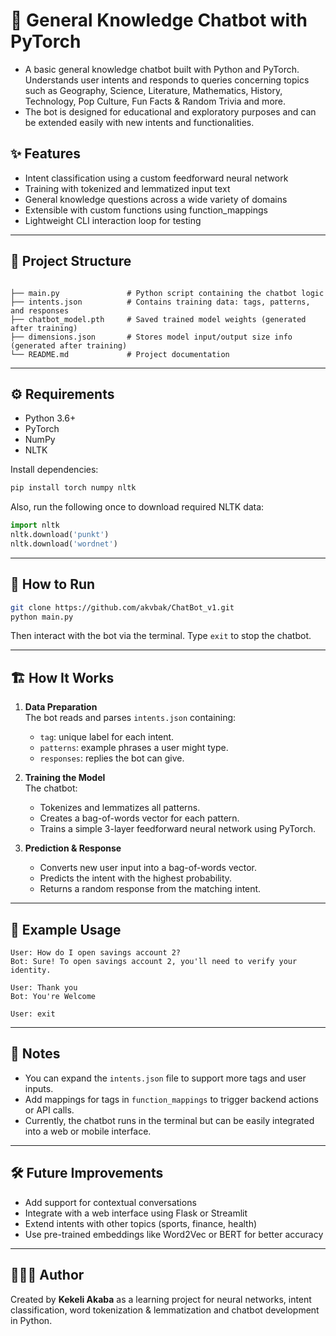 # 🧠 General Knowledge Chatbot with PyTorch

- A basic general knowledge chatbot built with Python and PyTorch. Understands user intents and responds to queries concerning topics such as Geography, Science, Literature, Mathematics, History, Technology, Pop Culture, Fun Facts & Random Trivia and more.
- The bot is designed for educational and exploratory purposes and can be extended easily with new intents and functionalities.

## ✨ Features

- Intent classification using a custom feedforward neural network
- Training with tokenized and lemmatized input text
- General knowledge questions across a wide variety of domains
- Extensible with custom functions using function_mappings
- Lightweight CLI interaction loop for testing

---

## 📁 Project Structure

```

├── main.py               # Python script containing the chatbot logic
├── intents.json          # Contains training data: tags, patterns, and responses
├── chatbot_model.pth     # Saved trained model weights (generated after training)
├── dimensions.json       # Stores model input/output size info (generated after training)
└── README.md             # Project documentation
```

---

## ⚙️ Requirements

- Python 3.6+
- PyTorch
- NumPy
- NLTK

Install dependencies:

```bash
pip install torch numpy nltk
```

Also, run the following once to download required NLTK data:

```python
import nltk
nltk.download('punkt')
nltk.download('wordnet')
```

---

## 🚀 How to Run

```bash
git clone https://github.com/akvbak/ChatBot_v1.git
python main.py
```

Then interact with the bot via the terminal. Type `exit` to stop the chatbot.

---

## 🏗 How It Works

1. **Data Preparation**  
   The bot reads and parses `intents.json` containing:
   - `tag`: unique label for each intent.
   - `patterns`: example phrases a user might type.
   - `responses`: replies the bot can give.

2. **Training the Model**  
   The chatbot:
   - Tokenizes and lemmatizes all patterns.
   - Creates a bag-of-words vector for each pattern.
   - Trains a simple 3-layer feedforward neural network using PyTorch.

3. **Prediction & Response**  
   - Converts new user input into a bag-of-words vector.
   - Predicts the intent with the highest probability.
   - Returns a random response from the matching intent.

---

## 🔧 Example Usage

```
User: How do I open savings account 2?
Bot: Sure! To open savings account 2, you'll need to verify your identity.

User: Thank you
Bot: You're Welcome

User: exit
```

---

## 📌 Notes

- You can expand the `intents.json` file to support more tags and user inputs.
- Add mappings for tags in `function_mappings` to trigger backend actions or API calls.
- Currently, the chatbot runs in the terminal but can be easily integrated into a web or mobile interface.

---

## 🛠️ Future Improvements
- Add support for contextual conversations
- Integrate with a web interface using Flask or Streamlit
- Extend intents with other topics (sports, finance, health)
- Use pre-trained embeddings like Word2Vec or BERT for better accuracy

---

## 👨🏽‍💻 Author

Created by **Kekeli Akaba** as a learning project for neural networks, intent classification, word tokenization & lemmatization and chatbot development in Python.
